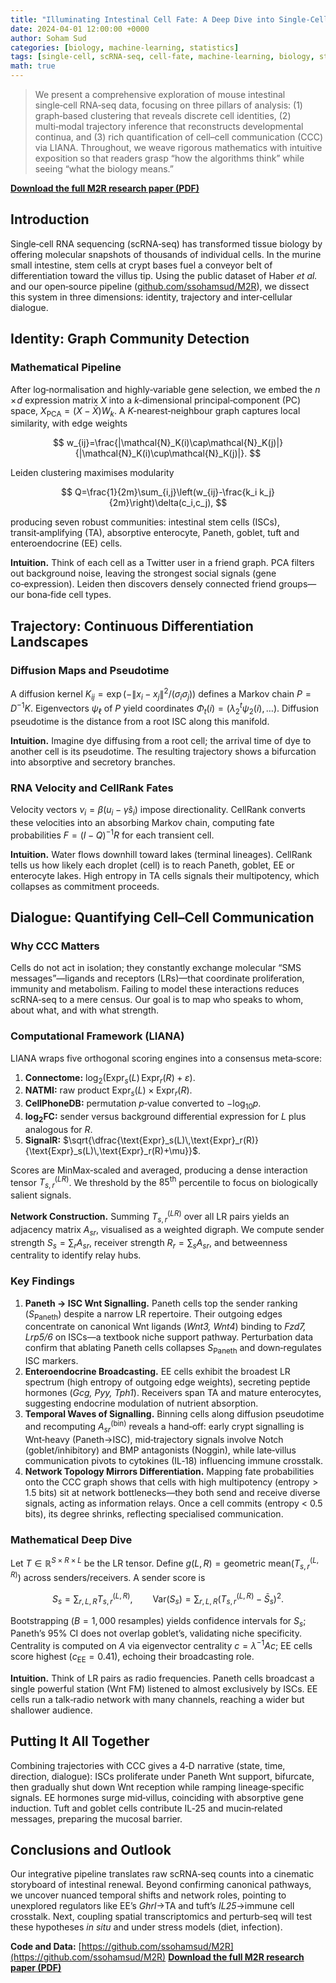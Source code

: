 ```yaml
---
title: "Illuminating Intestinal Cell Fate: A Deep Dive into Single‑Cell Trajectories and Interactions"
date: 2024-04-01 12:00:00 +0000
author: Soham Sud
categories: [biology, machine-learning, statistics]
tags: [single-cell, scRNA-seq, cell-fate, machine-learning, biology, statistics, graph-theory]
math: true
---
```


> We present a comprehensive exploration of mouse intestinal single‑cell RNA‑seq data, focusing on three pillars of analysis: (1) graph‑based clustering that reveals discrete cell identities, (2) multi‑modal trajectory inference that reconstructs developmental continua, and (3) rich quantification of cell–cell communication (CCC) via LIANA. Throughout, we weave rigorous mathematics with intuitive exposition so that readers grasp “how the algorithms think” while seeing “what the biology means.”

**[Download the full M2R research paper (PDF)](/M2R.pdf)**

## Introduction

Single‑cell RNA sequencing (scRNA‑seq) has transformed tissue biology by offering molecular snapshots of thousands of individual cells. In the murine small intestine, stem cells at crypt bases fuel a conveyor belt of differentiation toward the villus tip. Using the public dataset of Haber *et al.* and our open‑source pipeline ([github.com/ssohamsud/M2R](https://github.com/ssohamsud/M2R)), we dissect this system in three dimensions: identity, trajectory and inter‑cellular dialogue.

## Identity: Graph Community Detection

### Mathematical Pipeline
After log‑normalisation and highly‑variable gene selection, we embed the $n\!\times\!d$ expression matrix $X$ into a $k$‑dimensional principal‑component (PC) space, $X_{\mathrm{PCA}}=(X-\bar{X})W_k$. A $K$‑nearest‑neighbour graph captures local similarity, with edge weights

$$
w_{ij}=\frac{|\mathcal{N}_K(i)\cap\mathcal{N}_K(j)|}{|\mathcal{N}_K(i)\cup\mathcal{N}_K(j)|}.
$$

Leiden clustering maximises modularity

$$
Q=\frac{1}{2m}\sum_{i,j}\left(w_{ij}-\frac{k_i k_j}{2m}\right)\delta(c_i,c_j),
$$

producing seven robust communities: intestinal stem cells (ISCs), transit‑amplifying (TA), absorptive enterocyte, Paneth, goblet, tuft and enteroendocrine (EE) cells.

**Intuition.** Think of each cell as a Twitter user in a friend graph. PCA filters out background noise, leaving the strongest social signals (gene co‑expression). Leiden then discovers densely connected friend groups—our bona‑fide cell types.

## Trajectory: Continuous Differentiation Landscapes

### Diffusion Maps and Pseudotime
A diffusion kernel $K_{ij}=\exp(-\|x_i-x_j\|^2/(\sigma_i\sigma_j))$ defines a Markov chain $P=D^{-1}K$. Eigenvectors $\psi_\ell$ of $P$ yield coordinates $\Phi_t(i)=(\lambda_2^t\psi_2(i),\dots)$. Diffusion pseudotime is the distance from a root ISC along this manifold.

**Intuition.** Imagine dye diffusing from a root cell; the arrival time of dye to another cell is its pseudotime. The resulting trajectory shows a bifurcation into absorptive and secretory branches.

### RNA Velocity and CellRank Fates
Velocity vectors $\nu_i=\beta(u_i-\hat\gamma s_i)$ impose directionality. CellRank converts these velocities into an absorbing Markov chain, computing fate probabilities $F=(I-Q)^{-1}R$ for each transient cell.

**Intuition.** Water flows downhill toward lakes (terminal lineages). CellRank tells us how likely each droplet (cell) is to reach Paneth, goblet, EE or enterocyte lakes. High entropy in TA cells signals their multipotency, which collapses as commitment proceeds.

## Dialogue: Quantifying Cell–Cell Communication

### Why CCC Matters
Cells do not act in isolation; they constantly exchange molecular “SMS messages”—ligands and receptors (LRs)—that coordinate proliferation, immunity and metabolism. Failing to model these interactions reduces scRNA‑seq to a mere census. Our goal is to map who speaks to whom, about what, and with what strength.

### Computational Framework (LIANA)
LIANA wraps five orthogonal scoring engines into a consensus meta‑score:

1. **Connectome:** $\log_2(\text{Expr}_s(L)\,\text{Expr}_r(R)+\varepsilon)$.
2. **NATMI:** raw product $\text{Expr}_s(L)\times\text{Expr}_r(R)$.
3. **CellPhoneDB:** permutation $p$‑value converted to $-\log_{10}p$.
4. **log$_2$FC:** sender versus background differential expression for $L$ plus analogous for $R$.
5. **SignalR:** $\sqrt{\dfrac{\text{Expr}_s(L)\,\text{Expr}_r(R)}{\text{Expr}_s(L)\,\text{Expr}_r(R)+\mu}}$.

Scores are MinMax‑scaled and averaged, producing a dense interaction tensor $T_{s,r}^{(LR)}$. We threshold by the $85^{\text{th}}$ percentile to focus on biologically salient signals.

**Network Construction.** Summing $T_{s,r}^{(LR)}$ over all LR pairs yields an adjacency matrix $A_{sr}$, visualised as a weighted digraph. We compute sender strength $S_s=\sum_r A_{sr}$, receiver strength $R_r=\sum_s A_{sr}$, and betweenness centrality to identify relay hubs.

### Key Findings

1. **Paneth $\to$ ISC Wnt Signalling.** Paneth cells top the sender ranking ($S_{\text{Paneth}}$) despite a narrow LR repertoire. Their outgoing edges concentrate on canonical Wnt ligands (*Wnt3, Wnt4*) binding to *Fzd7, Lrp5/6* on ISCs—a textbook niche support pathway. Perturbation data confirm that ablating Paneth cells collapses $S_{\text{Paneth}}$ and down‑regulates ISC markers.
2. **Enteroendocrine Broadcasting.** EE cells exhibit the broadest LR spectrum (high entropy of outgoing edge weights), secreting peptide hormones (*Gcg, Pyy, Tph1*). Receivers span TA and mature enterocytes, suggesting endocrine modulation of nutrient absorption.
3. **Temporal Waves of Signalling.** Binning cells along diffusion pseudotime and recomputing $A_{sr}^{(\text{bin})}$ reveals a hand‑off: early crypt signalling is Wnt‑heavy (Paneth$\to$ISC), mid‑trajectory signals involve Notch (goblet/inhibitory) and BMP antagonists (Noggin), while late‑villus communication pivots to cytokines (IL‑18) influencing immune crosstalk.
4. **Network Topology Mirrors Differentiation.** Mapping fate probabilities onto the CCC graph shows that cells with high multipotency (entropy$>1.5$ bits) sit at network bottlenecks—they both send and receive diverse signals, acting as information relays. Once a cell commits (entropy < 0.5 bits), its degree shrinks, reflecting specialised communication.

### Mathematical Deep Dive
Let $T \in \mathbb{R}^{S\times R\times L}$ be the LR tensor. Define $g(L,R)=\text{geometric mean}(T_{s,r}^{(L,R)})$ across senders/receivers. A sender score is

$$
S_s=\sum_{r,L,R} T_{s,r}^{(L,R)},\qquad
\text{Var}(S_s)=\sum_{r,L,R}(T_{s,r}^{(L,R)}-\bar S_s)^2.
$$

Bootstrapping ($B=1{,}000$ resamples) yields confidence intervals for $S_s$; Paneth’s 95\% CI does not overlap goblet’s, validating niche specificity. Centrality is computed on $A$ via eigenvector centrality $c=\lambda^{-1}A c$; EE cells score highest ($c_{\text{EE}}=0.41$), echoing their broadcasting role.

**Intuition.** Think of LR pairs as radio frequencies. Paneth cells broadcast a single powerful station (Wnt FM) listened to almost exclusively by ISCs. EE cells run a talk‑radio network with many channels, reaching a wider but shallower audience.

## Putting It All Together
Combining trajectories with CCC gives a 4‑D narrative (state, time, direction, dialogue): ISCs proliferate under Paneth Wnt support, bifurcate, then gradually shut down Wnt reception while ramping lineage‑specific signals. EE hormones surge mid‑villus, coinciding with absorptive gene induction. Tuft and goblet cells contribute IL‑25 and mucin‑related messages, preparing the mucosal barrier.

## Conclusions and Outlook
Our integrative pipeline translates raw scRNA‑seq counts into a cinematic storyboard of intestinal renewal. Beyond confirming canonical pathways, we uncover nuanced temporal shifts and network roles, pointing to unexplored regulators like EE’s *Ghrl*$\to$TA and tuft’s *IL25*$\to$immune cell crosstalk. Next, coupling spatial transcriptomics and perturb‑seq will test these hypotheses *in situ* and under stress models (diet, infection).

**Code and Data:** [https://github.com/ssohamsud/M2R](https://github.com/ssohamsud/M2R)
**[Download the full M2R research paper (PDF)](/M2R.pdf)** 